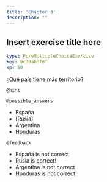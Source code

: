 ```yaml
---
title: 'Chapter 3'
description: ""
---
```


## Insert exercise title here

```yaml
type: PureMultipleChoiceExercise
key: 9c30abdf8f
xp: 50
```

¿Qué país tiene más territorio?

`@hint`


`@possible_answers`
- España
- [Rusia]
- Argentina
- Honduras

`@feedback`
- España is not correct
- Rusia is correct!
- Argentina is not correct
- Honduras is not correct
